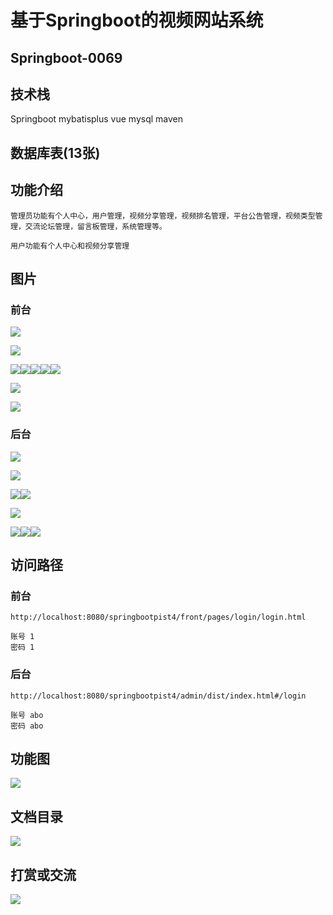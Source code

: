 # 基于Springboot的视频网站系统

## Springboot-0069



## 技术栈

Springboot mybatisplus vue mysql maven



## 数据库表(13张)



## 功能介绍

```properties
管理员功能有个人中心，用户管理，视频分享管理，视频排名管理，平台公告管理，视频类型管理，交流论坛管理，留言板管理，系统管理等。

用户功能有个人中心和视频分享管理
```



## 图片

### 前台

![](./images/1.jpg)

![](./images/2.jpg)





![](./images/3.jpg)![](./images/4.jpg)![](./images/5.jpg)![](./images/6.jpg)![](./images/7.jpg)

![](./images/8.jpg)

![](./images/9.jpg)

### 后台

![](./images/10.jpg)

![](./images/11.jpg)

![](./images/12.jpg)![](./images/13.jpg)

![](./images/14.jpg)

![](./images/15.jpg)![](./images/16.jpg)![](./images/17.jpg)

## 访问路径

### 前台

```properties
http://localhost:8080/springbootpist4/front/pages/login/login.html

账号 1
密码 1
```

### 后台

```properties
http://localhost:8080/springbootpist4/admin/dist/index.html#/login

账号 abo
密码 abo
```





## 功能图

![](./images/gn.jpg)



## 文档目录

![](./images/wd.jpg)



## 打赏或交流

![](./images/vx.jpg)







